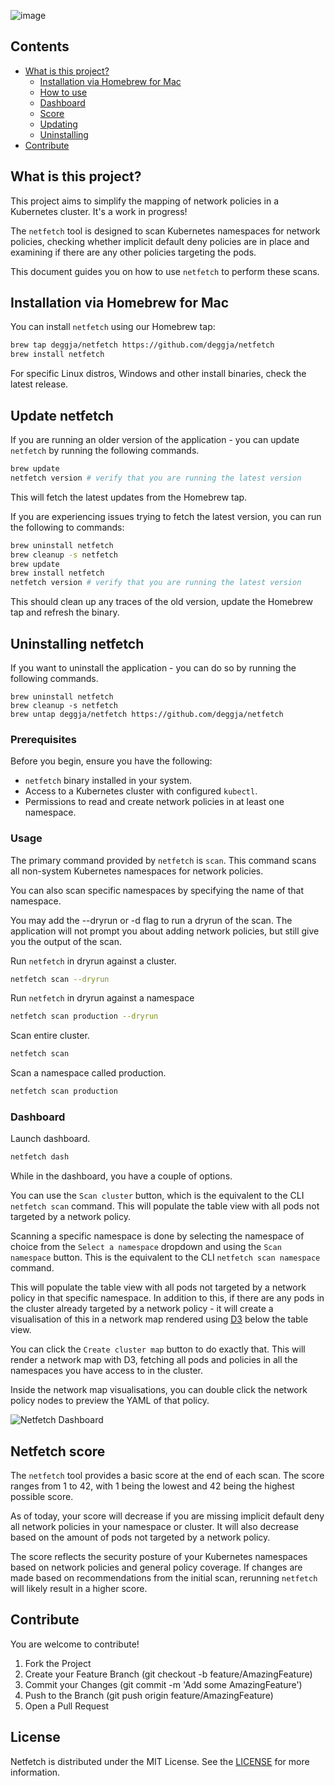 ![image](https://github.com/deggja/netfetch/assets/15778492/b9a93dce-a09a-4823-be99-dcda5dbf6dc7)

## Contents
- [What is this project?](#using-netfetch)
  - [Installation via Homebrew for Mac](#installation-via-homebrew-for-mac)
  - [How to use](#usage)
  - [Dashboard](#dashboard)
  - [Score](#netfetch-score)
  - [Updating](#update-netfetch)
  - [Uninstalling](#uninstalling-netfetch)
- [Contribute](#contribute)

## What is this project?

This project aims to simplify the mapping of network policies in a Kubernetes cluster. It's a work in progress!

The `netfetch` tool is designed to scan Kubernetes namespaces for network policies, checking whether implicit default deny policies are in place and examining if there are any other policies targeting the pods.

This document guides you on how to use `netfetch` to perform these scans.

## Installation via Homebrew for Mac

You can install `netfetch` using our Homebrew tap:

```sh
brew tap deggja/netfetch https://github.com/deggja/netfetch
brew install netfetch
```

For specific Linux distros, Windows and other install binaries, check the latest release.

## Update netfetch

If you are running an older version of the application - you can update `netfetch` by running the following commands.

```sh
brew update
netfetch version # verify that you are running the latest version
```

This will fetch the latest updates from the Homebrew tap.

If you are experiencing issues trying to fetch the latest version, you can run the following to commands:

```sh
brew uninstall netfetch
brew cleanup -s netfetch
brew update
brew install netfetch
netfetch version # verify that you are running the latest version
```

This should clean up any traces of the old version, update the Homebrew tap and refresh the binary.

## Uninstalling netfetch

If you want to uninstall the application - you can do so by running the following commands.

```
brew uninstall netfetch
brew cleanup -s netfetch
brew untap deggja/netfetch https://github.com/deggja/netfetch
```

### Prerequisites

Before you begin, ensure you have the following:

- `netfetch` binary installed in your system.
- Access to a Kubernetes cluster with configured `kubectl`.
- Permissions to read and create network policies in at least one namespace.

### Usage

The primary command provided by `netfetch` is `scan`. This command scans all non-system Kubernetes namespaces for network policies.

You can also scan specific namespaces by specifying the name of that namespace.

You may add the --dryrun or -d flag to run a dryrun of the scan. The application will not prompt you about adding network policies, but still give you the output of the scan.

Run `netfetch` in dryrun against a cluster.

```sh
netfetch scan --dryrun
```

Run `netfetch` in dryrun against a namespace

```sh
netfetch scan production --dryrun
```

Scan entire cluster.

```sh
netfetch scan
```

Scan a namespace called production.

```sh
netfetch scan production
```

### Dashboard

Launch dashboard.

```sh
netfetch dash
```

While in the dashboard, you have a couple of options.

You can use the `Scan cluster` button, which is the equivalent to the CLI `netfetch scan` command. This will populate the table view with all pods not targeted by a network policy.

Scanning a specific namespace is done by selecting the namespace of choice from the `Select a namespace` dropdown and using the `Scan namespace` button. This is the equivalent to the CLI `netfetch scan namespace` command. 

This will populate the table view with all pods not targeted by a network policy in that specific namespace. In addition to this, if there are any pods in the cluster already targeted by a network policy - it will create a visualisation of this in a network map rendered using [D3](https://d3-graph-gallery.com/network.html) below the table view.

You can click the `Create cluster map` button to do exactly that. This will render a network map with D3, fetching all pods and policies in all the namespaces you have access to in the cluster.

Inside the network map visualisations, you can double click the network policy nodes to preview the YAML of that policy.

![Netfetch Dashboard](https://github.com/deggja/netfetch/blob/main/frontend/dash/src/assets/netfetch_new_dash.png)


## Netfetch score

The `netfetch` tool provides a basic score at the end of each scan. The score ranges from 1 to 42, with 1 being the lowest and 42 being the highest possible score.

As of today, your score will decrease if you are missing implicit default deny all network policies in your namespace or cluster. It will also decrease based on the amount of pods not targeted by a network policy.

The score reflects the security posture of your Kubernetes namespaces based on network policies and general policy coverage. If changes are made based on recommendations from the initial scan, rerunning `netfetch` will likely result in a higher score.

## Contribute
You are welcome to contribute!

1. Fork the Project
2. Create your Feature Branch (git checkout -b feature/AmazingFeature)
3. Commit your Changes (git commit -m 'Add some AmazingFeature')
4. Push to the Branch (git push origin feature/AmazingFeature)
5. Open a Pull Request

## License

Netfetch is distributed under the MIT License. See the [LICENSE](LICENSE) for more information.
